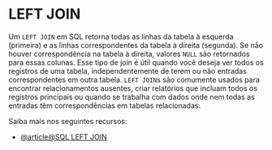 # LEFT JOIN

Um `LEFT JOIN` em SQL retorna todas as linhas da tabela à esquerda (primeira) e as linhas correspondentes da tabela à direita (segunda). Se não houver correspondência na tabela à direita, valores `NULL` são retornados para essas colunas. Esse tipo de join é útil quando você deseja ver todos os registros de uma tabela, independentemente de terem ou não entradas correspondentes em outra tabela. `LEFT JOIN`s são comumente usados para encontrar relacionamentos ausentes, criar relatórios que incluam todos os registros principais ou quando se trabalha com dados onde nem todas as entradas têm correspondências em tabelas relacionadas.

Saiba mais nos seguintes recursos:

- [@article@SQL LEFT JOIN](https://www.w3schools.com/sql/sql_join_left.asp)

